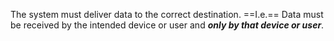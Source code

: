  The system must deliver data to the correct destination.
 ==I.e.==
 Data must be received by the intended device or user and ***only by that device or user***.